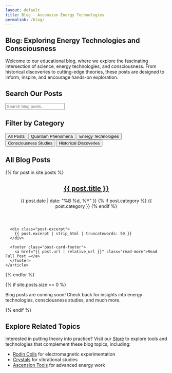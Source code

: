 ```yaml
---
layout: default
title: Blog - Ascension Energy Technologies
permalink: /blog/
---
```


## Blog: Exploring Energy Technologies and Consciousness

Welcome to our educational blog, where we explore the fascinating intersection of science, energy technologies, and consciousness. From historical discoveries to cutting-edge theories, these posts are designed to inform, inspire, and encourage hands-on exploration.

## Search Our Posts

<div class="search-container">
  <input type="text" id="search-input" placeholder="Search blog posts...">
  <div id="search-results"></div>
</div>

## Filter by Category

<div class="category-filter">
  <button class="filter-btn active" data-category="all">All Posts</button>
  <button class="filter-btn" data-category="Quantum Phenomena">Quantum Phenomena</button>
  <button class="filter-btn" data-category="Energy Technologies">Energy Technologies</button>
  <button class="filter-btn" data-category="Consciousness Studies">Consciousness Studies</button>
  <button class="filter-btn" data-category="Historical Discoveries">Historical Discoveries</button>
</div>

## All Blog Posts

<div class="posts-grid">
  {% for post in site.posts %}
    <article class="post-card" data-category="{{ post.category }}">
      <header class="post-card-header">
        <h2><a href="{{ post.url | relative_url }}">{{ post.title }}</a></h2>
        <div class="post-meta">
          <time datetime="{{ post.date | date_to_xmlschema }}">{{ post.date | date: "%B %d, %Y" }}</time>
          {% if post.category %}
            <span class="post-category">{{ post.category }}</span>
          {% endif %}
        </div>
      </header>

      <div class="post-excerpt">
        {{ post.excerpt | strip_html | truncatewords: 50 }}
      </div>
      
      <footer class="post-card-footer">
        <a href="{{ post.url | relative_url }}" class="read-more">Read Full Post →</a>
      </footer>
    </article>
  {% endfor %}
</div>

{% if site.posts.size == 0 %}
<div class="no-posts">
  <p>Blog posts are coming soon! Check back for insights into energy technologies, consciousness studies, and much more.</p>
</div>
{% endif %}

## Explore Related Topics

Interested in putting theory into practice? Visit our [Store](/store) to explore tools and technologies that complement these blog topics, including:

- [Rodin Coils](/store/rodin-coil) for electromagnetic experimentation
- [Crystals](/store/crystals) for vibrational studies  
- [Ascension Tools](/store/ascension-tools) for advanced energy work

<script src="{{ '/assets/js/search.js' | relative_url }}"></script>
<script src="{{ '/assets/js/filter.js' | relative_url }}"></script>
